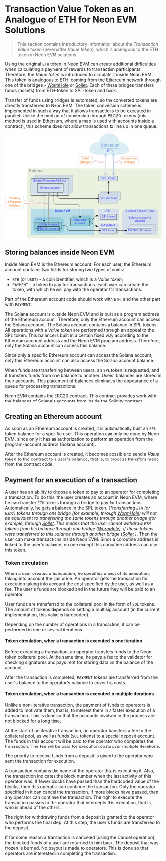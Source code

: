 # Transaction Value Token as an Analogue of ETH for Neon EVM Solutions

> This section contains introductory information about the *Transaction Value token* (hereinafter *Value token*), which is analogous to the ETH token in Neon EVM solutions.  

Using the original `ETH` token in Neon EVM can create additional difficulties when calculating a payment of rewards to transaction participants. Therefore, the *Value token* is introduced to circulate it inside Neon EVM. This token is analogous to ETH, coming from the Ethereum network through one of the bridges - [WormHole](https://solana.com/wormhole) or [Sollet](https://solana.com/ecosystem/sollet). Each of these bridges transfers funds (assets) from ETH-token to SPL-token and back.  

Transfer of funds using bridges is automated, so the converted tokens are directly transferred to Neon EVM. The token conversion scheme is implemented in such a way that it allows transactions to be executed in parallel. Unlike the method of conversion through ERC20 tokens (this method is used in Ethereum, where a map is used with accounts inside a contract), this scheme does not allow transactions to line up in one queue.  

<p align="center"> <img width="700" src="./testnet/images/value_token-1.png" /> </p>  

## Storing balances inside Neon EVM
Inside Neon EVM is the Ethereum account. For each user, the Ethereum account contains two fields for storing two types of coins:
  * `ETH` (or `USDT`) - a coin identifier, which is a *Value token*;
  * `PAYMENT` - a token to pay for transactions. Each user can create the token, with which he will pay with the operator for transactions.

Part of the Ethereum account code should work with `ETH`, and the other part with `PAYMENT`.  

The Solana account is outside Neon EVM and is built as a program address of the Ethereum account. Therefore, only the Ethereum account can access the Solana account. The Solana account contains a balance in SPL tokens. All operations with a *Value token* are performed through an appeal to the SPL token. This balance is built in a certain fixed way according to the Ethereum account address and the Neon EVM program address. Therefore, only the Solana account can access this balance.  

Since only a specific Ethereum account can access the Solana account, only this Ethereum account can also access the Solana account balance.  

When funds are transferring between users, an `SPL` token is requested, and it transfers funds from one balance to another. Users' balances are stored in their accounts. This placement of balances eliminates the appearance of a queue for processing transactions.

Neon EVM contains the ERC20 contract. This contract provides work with the balances of Solana's accounts from inside the Solidity contract.

## Creating an Ethereum account
As soon as an Ethereum account is created, it is automatically built an `SPL` token balance for a specific user. This operation can only be done by Neon EVM, since only it has an authorization to perform an operation from the program-account address (Solana account).  

After the Ethereum account is created, it becomes possible to send a *Value token* to the contract to a user's balance, that is, to process transfers made from the contract code.

## Payment for an execution of a transaction

A user has an ability to choose a token to pay to an operator for completing a transaction.
To do this, the user creates an account in Neon EVM, where he can transfer `ETH` tokens through a bridge to pay for transactions. Automatically, he gets a balance in the SPL token. *(Transferring `ETH` (or `USDT`) tokens through one bridge (for example, through [WormHole](https://solana.com/wormhole)) will not be equivalent to transferring the same tokens through another bridge (for example, through [Sollet](https://solana.com/ecosystem/sollet). This means that the user cannot withdraw `ETH` tokens from his balance through one bridge ([WormHole](https://solana.com/wormhole)), if these tokens were transferred to this balance through another bridge ([Sollet](https://solana.com/ecosystem/sollet) )*. Then the user can make transactions inside Neon EVM. Since a coroutine address is linked to the user's balance, no one except this coroutine address can use this token.

### Token circulation
When a user creates a transaction, he specifies a cost of its execution, taking into account the gas price. An operator gets the transaction for execution taking into account the cost specified by the user, as well as a fee. The user's funds are blocked and in the future they will be paid to an operator.  

User funds are transferred to the collateral pool in the form of `SOL` tokens. The amount of tokens depends on setting a multisig account (in the current implementation, this value is hardcoded).  

Depending on the number of operations in a transaction, it can be performed in one or several iterations.

#### Token circulation, when a transaction is executed in one iteration
Before executing a transaction, an operator transfers funds to the Neon token collateral pool. At the same time, he pays a fee to the validator for checking signatures and pays rent for storing data on the balance of the account.  

After the transaction is completed, `PAYMENT` tokens are transferred from the user's balance to the operator's balance to cover his costs.

#### Token circulation, when a transaction is executed in multiple iterations
Unlike a non-iterative transaction, the payment of funds to operators is added to motivate them, that is, to interest them in a faster execution of a transaction. This is done so that the accounts involved in the process are not blocked for a long time.  

At the start of an iterative transaction, an operator transfers a fee to the collateral pool, as well as funds (`SOL` tokens) to a special deposit account. The funds in this account will be paid to the operator who completes the transaction.  The fee will be paid for execution costs over multiple iterations.  

The priority to receive funds from a deposit is given to the operator who sent the transaction for execution.  

A transaction contains the name of the operator that is executing it. Also, the transaction indicates the block number when the last activity of this operator was. If fewer blocks have passed than the hardcoded value of the blocks, then this operator can continue the transaction. Only the operator specified in it can cancel the transaction. If more blocks have passed, then any operator can continue the transaction. The right to execute the transaction passes to the operator that intercepts this execution, that is, who is ahead of the others.  

The right for withdrawing funds from a deposit is granted to the operator who performs the final step. At this step, the user's funds are transferred to the deposit.  

If for some reason a transaction is canceled (using the Cancel operation), the blocked funds of a user are returned to him back. The deposit that was frozen is burned. No payout is made to operators. This is done so that operators are interested in completing the transaction.  

